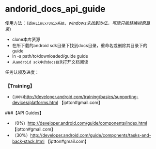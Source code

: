 andorid_docs_api_guide 
======================

使用方法：（`适用Linux/Unix系统`，*windows未找到办法，可能只能替换掉原目录*）

* clone本库资源
* 在所下载的android sdk目录下找到docs目录，重命名或删除其目录下的guide
* ln -s path/to/downloaded/guide guide
* `从android sdk中的docs目录`打开文档阅读


任务认领及进度：
### 【Training】
* (`100%`)http://developer.android.com/training/basics/supporting-devices/platforms.html 【iptton#gmail.com】

###【API Guides】
* （0%）http://developer.android.com/guide/components/index.html 【iptton#gmail.com】
* （30%）http://developer.android.com/guide/components/tasks-and-back-stack.html 【iptton#gmail.com】
